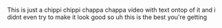 This is just a chippi chippi chappa chappa video with text ontop of it and i didnt even try to make it look good so uh this is the best you're getting
